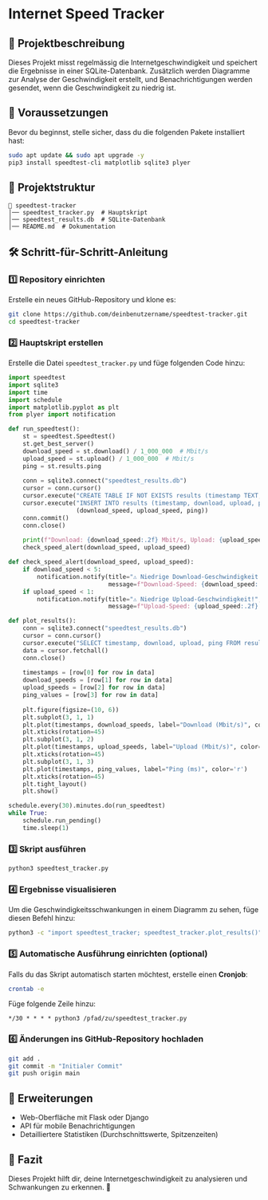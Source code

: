 # Internet Speed Tracker

## 📌 Projektbeschreibung
Dieses Projekt misst regelmässig die Internetgeschwindigkeit und speichert die Ergebnisse in einer SQLite-Datenbank. Zusätzlich werden Diagramme zur Analyse der Geschwindigkeit erstellt, und Benachrichtigungen werden gesendet, wenn die Geschwindigkeit zu niedrig ist.

## 🔧 Voraussetzungen
Bevor du beginnst, stelle sicher, dass du die folgenden Pakete installiert hast:

```bash
sudo apt update && sudo apt upgrade -y
pip3 install speedtest-cli matplotlib sqlite3 plyer
```

## 📂 Projektstruktur
```
📁 speedtest-tracker
│── speedtest_tracker.py  # Hauptskript
│── speedtest_results.db  # SQLite-Datenbank
│── README.md  # Dokumentation
```

## 🛠️ Schritt-für-Schritt-Anleitung

### 1️⃣ Repository einrichten
Erstelle ein neues GitHub-Repository und klone es:

```bash
git clone https://github.com/deinbenutzername/speedtest-tracker.git
cd speedtest-tracker
```

### 2️⃣ Hauptskript erstellen
Erstelle die Datei `speedtest_tracker.py` und füge folgenden Code hinzu:

```python
import speedtest
import sqlite3
import time
import schedule
import matplotlib.pyplot as plt
from plyer import notification

def run_speedtest():
    st = speedtest.Speedtest()
    st.get_best_server()
    download_speed = st.download() / 1_000_000  # Mbit/s
    upload_speed = st.upload() / 1_000_000  # Mbit/s
    ping = st.results.ping
    
    conn = sqlite3.connect("speedtest_results.db")
    cursor = conn.cursor()
    cursor.execute("CREATE TABLE IF NOT EXISTS results (timestamp TEXT, download REAL, upload REAL, ping REAL)")
    cursor.execute("INSERT INTO results (timestamp, download, upload, ping) VALUES (datetime('now'), ?, ?, ?)", 
                   (download_speed, upload_speed, ping))
    conn.commit()
    conn.close()
    
    print(f"Download: {download_speed:.2f} Mbit/s, Upload: {upload_speed:.2f} Mbit/s, Ping: {ping} ms")
    check_speed_alert(download_speed, upload_speed)

def check_speed_alert(download_speed, upload_speed):
    if download_speed < 5:
        notification.notify(title="⚠️ Niedrige Download-Geschwindigkeit!", 
                            message=f"Download-Speed: {download_speed:.2f} Mbit/s", timeout=10)
    if upload_speed < 1:
        notification.notify(title="⚠️ Niedrige Upload-Geschwindigkeit!", 
                            message=f"Upload-Speed: {upload_speed:.2f} Mbit/s", timeout=10)

def plot_results():
    conn = sqlite3.connect("speedtest_results.db")
    cursor = conn.cursor()
    cursor.execute("SELECT timestamp, download, upload, ping FROM results")
    data = cursor.fetchall()
    conn.close()
    
    timestamps = [row[0] for row in data]
    download_speeds = [row[1] for row in data]
    upload_speeds = [row[2] for row in data]
    ping_values = [row[3] for row in data]
    
    plt.figure(figsize=(10, 6))
    plt.subplot(3, 1, 1)
    plt.plot(timestamps, download_speeds, label="Download (Mbit/s)", color='b')
    plt.xticks(rotation=45)
    plt.subplot(3, 1, 2)
    plt.plot(timestamps, upload_speeds, label="Upload (Mbit/s)", color='g')
    plt.xticks(rotation=45)
    plt.subplot(3, 1, 3)
    plt.plot(timestamps, ping_values, label="Ping (ms)", color='r')
    plt.xticks(rotation=45)
    plt.tight_layout()
    plt.show()

schedule.every(30).minutes.do(run_speedtest)
while True:
    schedule.run_pending()
    time.sleep(1)
```

### 3️⃣ Skript ausführen

```bash
python3 speedtest_tracker.py
```

### 4️⃣ Ergebnisse visualisieren
Um die Geschwindigkeitsschwankungen in einem Diagramm zu sehen, füge diesen Befehl hinzu:

```bash
python3 -c "import speedtest_tracker; speedtest_tracker.plot_results()"
```

### 5️⃣ Automatische Ausführung einrichten (optional)
Falls du das Skript automatisch starten möchtest, erstelle einen **Cronjob**:

```bash
crontab -e
```
Füge folgende Zeile hinzu:
```cron
*/30 * * * * python3 /pfad/zu/speedtest_tracker.py
```

### 6️⃣ Änderungen ins GitHub-Repository hochladen

```bash
git add .
git commit -m "Initialer Commit"
git push origin main
```

## 🎯 Erweiterungen
- Web-Oberfläche mit Flask oder Django
- API für mobile Benachrichtigungen
- Detailliertere Statistiken (Durchschnittswerte, Spitzenzeiten)

## 🏁 Fazit
Dieses Projekt hilft dir, deine Internetgeschwindigkeit zu analysieren und Schwankungen zu erkennen. 🚀
